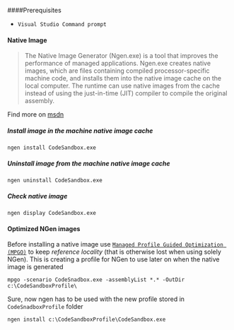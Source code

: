 
####Prerequisites

- `Visual Studio Command prompt`

#### Native Image

> The Native Image Generator (Ngen.exe) is a tool that improves the performance of managed applications. Ngen.exe creates native images, which are files containing compiled processor-specific machine code, and installs them into the native image cache on the local computer. The runtime can use native images from the cache instead of using the just-in-time (JIT) compiler to compile the original assembly.

Find more on [msdn](https://msdn.microsoft.com/en-us/library/6t9t5wcf(v=vs.110).aspx)

##### Install image in the machine native image cache

```
ngen install CodeSandbox.exe
```

##### Uninstall image from the machine native image cache

```
ngen uninstall CodeSandbox.exe
```

##### Check native image

```
ngen display CodeSandbox.exe
```

#### Optimized NGen images

Before installing a native image use [`Managed Profile Guided Optimization (MPGO)`](https://msdn.microsoft.com/en-us/library/hh873180.aspx) to keep _reference locality_ (that is otherwise lost when using solely NGen). This is creating a profile for NGen to use later on when the native image is generated

```
mpgo -scenario CodeSnadbox.exe -assemblyList *.* -OutDir c:\CodeSandboxProfile\
```

Sure, now ngen has to be used with the new profile stored in `CodeSnadboxProfile` folder
```
ngen install c:\CodeSandboxProfile\CodeSandbox.exe
```
